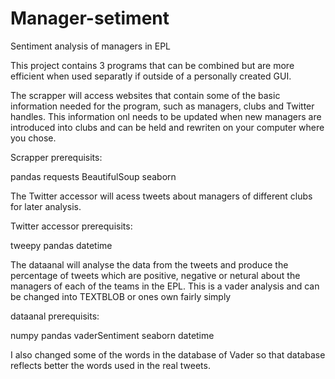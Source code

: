 # Manager-setiment
Sentiment analysis of managers in EPL

This project contains 3 programs that can be combined but are more efficient when used separatly if outside of a personally created GUI.

The scrapper will access websites that contain some of the basic information needed for the program, such as managers, clubs and Twitter handles. This information onl needs to be updated when new managers are introduced into clubs and can be held and rewriten on your computer where you chose.

Scrapper prerequisits:

pandas
requests
BeautifulSoup
seaborn

The Twitter accessor will acess tweets about managers of different clubs for later analysis.

Twitter accessor prerequisits:

tweepy
pandas
datetime

The dataanal will analyse the data from the tweets and produce the percentage of tweets which are positive, negative or netural about the managers of each of the teams in the EPL. This is a vader analysis and can be changed into TEXTBLOB or ones own fairly simply

dataanal prerequisits:

numpy
pandas
vaderSentiment
seaborn
datetime

I also changed some of the words in the database of Vader so that database reflects better the words used in the real tweets.
